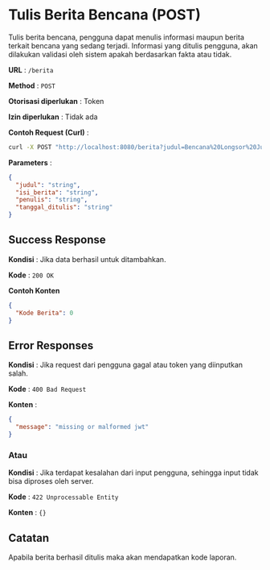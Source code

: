 # Tulis Berita Bencana (POST)

Tulis berita bencana, pengguna dapat menulis informasi maupun berita terkait bencana yang sedang terjadi. Informasi yang ditulis pengguna, akan dilakukan validasi oleh sistem apakah berdasarkan fakta atau tidak.

**URL** : `/berita`

**Method** : `POST`

**Otorisasi diperlukan** : Token

**Izin diperlukan** : Tidak ada

**Contoh Request (Curl)** :
```bash
curl -X POST "http://localhost:8080/berita?judul=Bencana%20Longsor%20Juga%20Terjadi%20di%20Madiun&isi_berita=Selain%20banjir%20menerjang%2021%20desa%20di%206%20kecamatan%20Kabupaten%20Madiun%2C%20bencana%20longsor%20juga%20dialami%20warga.&penulis=Sugeng%20Harianto&tanggal_ditulis=2021-04-15%2008%3A16%3A38" -H "accept: application/json" -H "Authorization: Bearer eyJhbGciOiJIUzI1NiIsInR5cCI6IkpXVCJ9.eyJleHAiOjE2MjE2MDA4NzksInJvbGVzIjoiYXBwbGljYXRpb24iLCJ1c2VybmFtZSI6ImFkbWluIn0.0WASe37iCvxq_AOy9l-8QDHjMt6BeH1vnMKuoNKc4yw"
```

**Parameters** : 
```json
{
  "judul": "string",
  "isi_berita": "string",
  "penulis": "string",
  "tanggal_ditulis": "string"
}
```

## Success Response

**Kondisi** : Jika data berhasil untuk ditambahkan.

**Kode** : `200 OK`

**Contoh Konten**

```json
{
  "Kode Berita": 0
}
```

## Error Responses

**Kondisi** : Jika request dari pengguna gagal atau token yang diinputkan salah.

**Kode** : `400 Bad Request`

**Konten** : 
```json
{
  "message": "missing or malformed jwt"
}
```

### Atau

**Kondisi** : Jika terdapat kesalahan dari input pengguna, sehingga input tidak bisa diproses oleh server.

**Kode** : `422 Unprocessable Entity`

**Konten** : `{}`

## Catatan

Apabila berita berhasil ditulis maka akan mendapatkan kode laporan.
